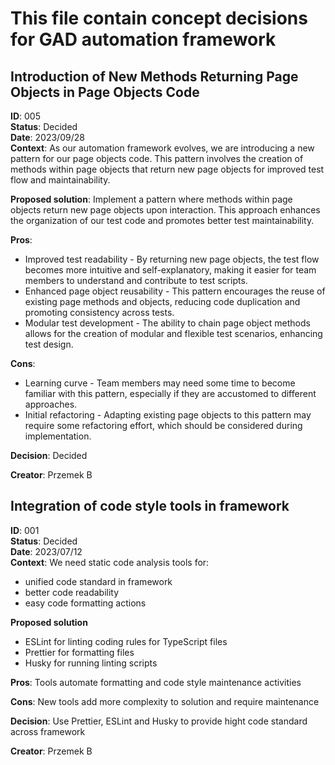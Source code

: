 # This file contain concept decisions for GAD automation framework

## Introduction of New Methods Returning Page Objects in Page Objects Code <a id="introduction-of-new-methods-returning-page-objects"></a>

**ID**: 005  
**Status**: Decided  
**Date**: 2023/09/28  
**Context**: As our automation framework evolves, we are introducing a new pattern for our page objects code. This pattern involves the creation of methods within page objects that return new page objects for improved test flow and maintainability.

**Proposed solution**: Implement a pattern where methods within page objects return new page objects upon interaction. This approach enhances the organization of our test code and promotes better test maintainability.

**Pros**:

- Improved test readability - By returning new page objects, the test flow becomes more intuitive and self-explanatory, making it easier for team members to understand and contribute to test scripts.
- Enhanced page object reusability - This pattern encourages the reuse of existing page methods and objects, reducing code duplication and promoting consistency across tests.
- Modular test development - The ability to chain page object methods allows for the creation of modular and flexible test scenarios, enhancing test design.

**Cons**:

- Learning curve - Team members may need some time to become familiar with this pattern, especially if they are accustomed to different approaches.
- Initial refactoring - Adapting existing page objects to this pattern may require some refactoring effort, which should be considered during implementation.

**Decision**: Decided

**Creator**: Przemek B

## Integration of code style tools in framework

**ID**: 001  
**Status**: Decided  
**Date**: 2023/07/12  
**Context**:
We need static code analysis tools for:

- unified code standard in framework
- better code readability
- easy code formatting actions

**Proposed solution**

- ESLint for linting coding rules for TypeScript files
- Prettier for formatting files
- Husky for running linting scripts

**Pros**: Tools automate formatting and code style maintenance activities

**Cons**: New tools add more complexity to solution and require maintenance

**Decision**: Use Prettier, ESLint and Husky to provide hight code standard across framework

**Creator**: Przemek B
